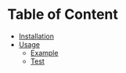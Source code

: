 # Table of Content

* [Installation](installation.md)
* [Usage](usage.md)
  * [Example](example.md)
  * [Test](test.md)
